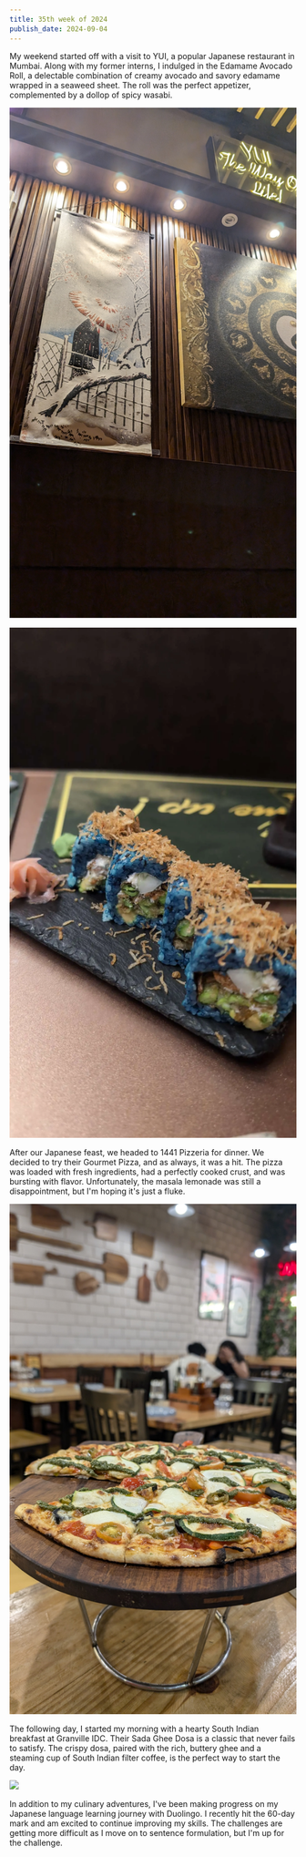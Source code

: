 ```yaml
---
title: 35th week of 2024
publish_date: 2024-09-04
---
```


My weekend started off with a visit to YUI, a popular Japanese restaurant in Mumbai. Along with my former interns, I indulged in the Edamame Avocado Roll, a delectable combination of creamy avocado and savory edamame wrapped in a seaweed sheet. The roll was the perfect appetizer, complemented by a dollop of spicy wasabi.

<img src="images/yui.jpg"><br/>

<img src="images/yui-sushi.jpg"><br/>

After our Japanese feast, we headed to 1441 Pizzeria for dinner. We decided to try their Gourmet Pizza, and as always, it was a hit. The pizza was loaded with fresh ingredients, had a perfectly cooked crust, and was bursting with flavor. Unfortunately, the masala lemonade was still a disappointment, but I'm hoping it's just a fluke.

<img src="images/pizza-at-1441.jpg"><br/>

The following day, I started my morning with a hearty South Indian breakfast at Granville IDC. Their Sada Ghee Dosa is a classic that never fails to satisfy. The crispy dosa, paired with the rich, buttery ghee and a steaming cup of South Indian filter coffee, is the perfect way to start the day.

<img src="images/dosa-at-idc.jpg"><br/>

In addition to my culinary adventures, I've been making progress on my Japanese language learning journey with Duolingo. I recently hit the 60-day mark and am excited to continue improving my skills. The challenges are getting more difficult as I move on to sentence formulation, but I'm up for the challenge.










